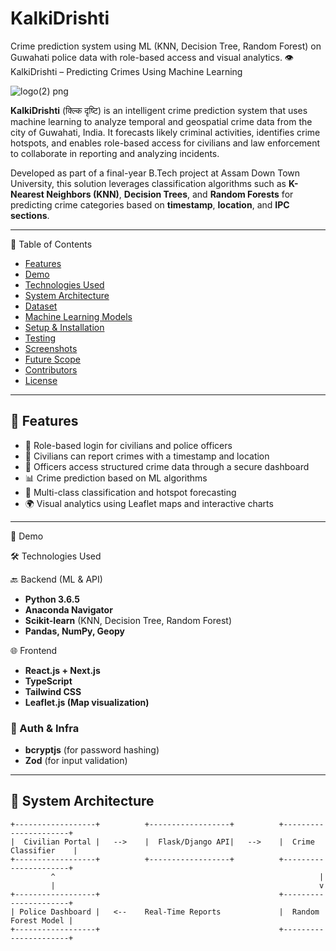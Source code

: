 # KalkiDrishti
Crime prediction system using ML (KNN, Decision Tree, Random Forest) on Guwahati police data with role-based access and visual analytics.
👁️ KalkiDrishti – Predicting Crimes Using Machine Learning



![logo(2) png](https://github.com/user-attachments/assets/9c49527b-e284-4f30-907d-9f6f17c1bab2)



**KalkiDrishti** (क्ल्कि दृष्टि) is an intelligent crime prediction system that uses machine learning to analyze temporal and geospatial crime data from the city of Guwahati, India. It forecasts likely criminal activities, identifies crime hotspots, and enables role-based access for civilians and law enforcement to collaborate in reporting and analyzing incidents.  

Developed as part of a final-year B.Tech project at Assam Down Town University, this solution leverages classification algorithms such as **K-Nearest Neighbors (KNN)**, **Decision Trees**, and **Random Forests** for predicting crime categories based on **timestamp**, **location**, and **IPC sections**.

---

📌 Table of Contents

- [Features](#features)
- [Demo](#demo)
- [Technologies Used](#technologies-used)
- [System Architecture](#system-architecture)
- [Dataset](#dataset)
- [Machine Learning Models](#machine-learning-models)
- [Setup & Installation](#setup--installation)
- [Testing](#testing)
- [Screenshots](#screenshots)
- [Future Scope](#future-scope)
- [Contributors](#contributors)
- [License](#license)

---

## 🚀 Features

- 🔐 Role-based login for civilians and police officers
- 📝 Civilians can report crimes with a timestamp and location
- 📂 Officers access structured crime data through a secure dashboard
- 📊 Crime prediction based on ML algorithms
- 🧠 Multi-class classification and hotspot forecasting
- 🌍 Visual analytics using Leaflet maps and interactive charts

---

🎥 Demo



🛠️ Technologies Used

🔙 Backend (ML & API)
- **Python 3.6.5**
- **Anaconda Navigator**
- **Scikit-learn** (KNN, Decision Tree, Random Forest)
- **Pandas, NumPy, Geopy**

🌐 Frontend
- **React.js + Next.js**
- **TypeScript**
- **Tailwind CSS**
- **Leaflet.js (Map visualization)**

### 🔐 Auth & Infra
- **bcryptjs** (for password hashing)
- **Zod** (for input validation)

---

## 🧠 System Architecture

```plaintext
+------------------+          +------------------+          +----------------------+
|  Civilian Portal |   -->    |  Flask/Django API|   -->    |  Crime Classifier    |
+------------------+          +------------------+          +----------------------+
         ^                                                           |
         |                                                           v
+------------------+                                        +----------------------+
| Police Dashboard |   <--    Real-Time Reports             |  Random Forest Model |
+------------------+                                        +----------------------+

